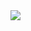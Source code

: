 <a href="https://github.com/rsaz/github-readme-stats">
  <img align="left" src="https://github-readme-stats.vercel.app/api/top-langs/?username=rsaz&theme=onedark" />
</a>
